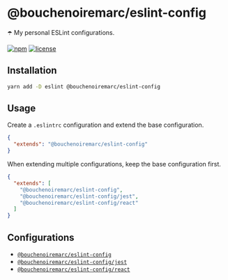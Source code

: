 # @bouchenoiremarc/eslint-config

☂️ My personal ESLint configurations.

[![npm](https://img.shields.io/npm/v/@bouchenoiremarc/eslint-config?color=%230cf)](https://www.npmjs.com/package/@bouchenoiremarc/eslint-config) [![license](https://img.shields.io/github/license/bouchenoiremarc/eslint-config?color=%2385f)](https://github.com/bouchenoiremarc/@bouchenoiremarc/eslint-config/blob/main/LICENSE)

## Installation

```sh
yarn add -D eslint @bouchenoiremarc/eslint-config
```

## Usage

Create a `.eslintrc` configuration and extend the base configuration.

```json
{
  "extends": "@bouchenoiremarc/eslint-config"
}
```

When extending multiple configurations, keep the base configuration first.

```json
{
  "extends": [
    "@bouchenoiremarc/eslint-config",
    "@bouchenoiremarc/eslint-config/jest",
    "@bouchenoiremarc/eslint-config/react"
  ]
}
```

## Configurations

- [`@bouchenoiremarc/eslint-config`](index.js)
- [`@bouchenoiremarc/eslint-config/jest`](jest.js)
- [`@bouchenoiremarc/eslint-config/react`](react.js)
